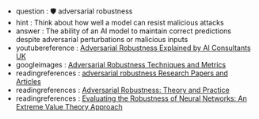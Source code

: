 - question : 🛡️ adversarial robustness
- hint : Think about how well a model can resist malicious attacks
- answer : The ability of an AI model to maintain correct predictions despite adversarial perturbations or malicious inputs
- youtubereference : <a href="https://www.youtube.com/watch?v=r-3rT-nI6sI" target="_blank">Adversarial Robustness Explained by AI Consultants UK</a>
- googleimages : <a href="https://www.google.com/search?q=adversarial+robustness+AI+model+defense&tbm=isch" target="_blank">Adversarial Robustness Techniques and Metrics</a>
- readingreferences : <a href="https://www.google.com/search?q=adversarial robustness+AI+security+research+papers" target="_blank">adversarial robustness Research Papers and Articles</a>
- readingreferences : <a href="https://www.robust-ml.com/" target="_blank">Adversarial Robustness: Theory and Practice</a>
- readingreferences : <a href="https://arxiv.org/abs/1902.06305" target="_blank">Evaluating the Robustness of Neural Networks: An Extreme Value Theory Approach</a>
